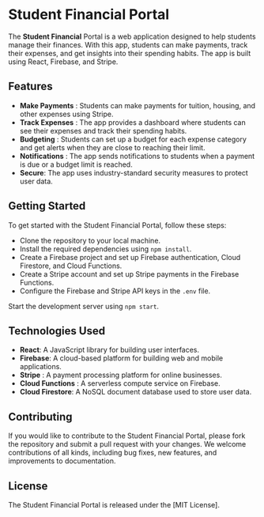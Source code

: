 # Student Financial Portal

The **Student Financial** Portal is a web application designed to help students manage their finances. With this app, students can make payments, track their expenses, and get insights into their spending habits. The app is built using React, Firebase, and Stripe.

## Features

- **Make Payments** : Students can make payments for tuition, housing, and other expenses using Stripe.
- **Track Expenses** : The app provides a dashboard where students can see their expenses and track their spending habits.
- **Budgeting** : Students can set up a budget for each expense category and get alerts when they are close to reaching their limit.
- **Notifications** : The app sends notifications to students when a payment is due or a budget limit is reached.
- **Secure**: The app uses industry-standard security measures to protect user data.

## Getting Started
To get started with the Student Financial Portal, follow these steps:

- Clone the repository to your local machine.
- Install the required dependencies using `npm install`.
- Create a Firebase project and set up Firebase authentication, Cloud Firestore, and Cloud Functions.
- Create a Stripe account and set up Stripe payments in the Firebase Functions.
- Configure the Firebase and Stripe API keys in the `.env` file.

Start the development server using `npm start`.

## Technologies Used
- **React**: A JavaScript library for building user interfaces.
- **Firebase**: A cloud-based platform for building web and mobile applications.
- **Stripe** : A payment processing platform for online businesses.
- **Cloud Functions** : A serverless compute service on Firebase.
- **Cloud Firestore**: A NoSQL document database used to store user data.


## Contributing
If you would like to contribute to the Student Financial Portal, please fork the repository and submit a pull request with your changes. We welcome contributions of all kinds, including bug fixes, new features, and improvements to documentation.

## License
The Student Financial Portal is released under the [MIT License].
